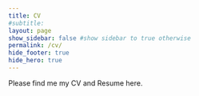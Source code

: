 ```yaml
---
title: CV
#subtitle: 
layout: page
show_sidebar: false #show sidebar to true otherwise
permalink: /cv/
hide_footer: true
hide_hero: true
---
```


Please find me my CV and Resume here.





